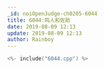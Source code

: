 ```yaml
---
_id: noiOpenJudge-ch0205-6044
title: 6044:鸣人和佐助
date: 2019-08-09 12:13
update: 2019-08-09 12:13
author: Rainboy
---
```


```c
<%- include("6044.cpp") %>
```

